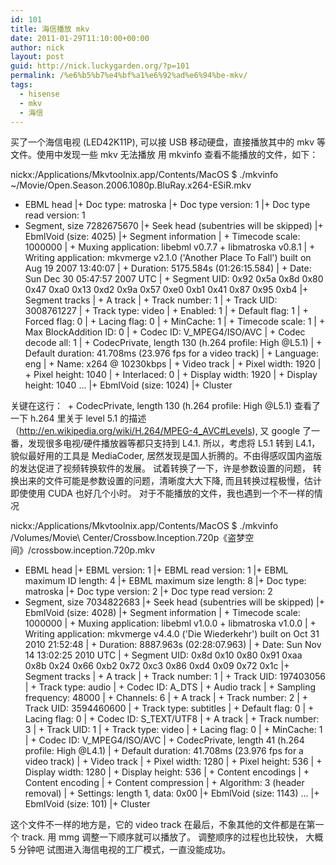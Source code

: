 ```yaml
---
id: 101
title: 海信播放 mkv
date: 2011-01-29T11:10:00+00:00
author: nick
layout: post
guid: http://nick.luckygarden.org/?p=101
permalink: /%e6%b5%b7%e4%bf%a1%e6%92%ad%e6%94%be-mkv/
tags:
  - hisense
  - mkv
  - 海信
---
```

买了一个海信电视 (LED42K11P), 可以接 USB 移动硬盘，直接播放其中的 mkv 等文件。使用中发现一些 mkv 无法播放
用 mkvinfo 查看不能播放的文件，如下：

nickx:/Applications/Mkvtoolnix.app/Contents/MacOS $ ./mkvinfo ~/Movie/Open.Season.2006.1080p.BluRay.x264-ESiR.mkv
+ EBML head
|+ Doc type: matroska
|+ Doc type version: 1
|+ Doc type read version: 1
+ Segment, size 7282675670
|+ Seek head (subentries will be skipped)
|+ EbmlVoid (size: 4025)
|+ Segment information
| + Timecode scale: 1000000
| + Muxing application: libebml v0.7.7 + libmatroska v0.8.1
| + Writing application: mkvmerge v2.1.0 ('Another Place To Fall') built on Aug 19 2007 13:40:07
| + Duration: 5175.584s (01:26:15.584)
| + Date: Sun Dec 30 05:47:57 2007 UTC
| + Segment UID: 0x92 0x5a 0x8d 0x80 0x47 0xa0 0x13 0xd2 0x9a 0x57 0xe0 0xb1 0x41 0x87 0x95 0xb4
|+ Segment tracks
| + A track
|  + Track number: 1
|  + Track UID: 3008761227
|  + Track type: video
|  + Enabled: 1
|  + Default flag: 1
|  + Forced flag: 0
|  + Lacing flag: 0
|  + MinCache: 1
|  + Timecode scale: 1
|  + Max BlockAddition ID: 0
|  + Codec ID: V_MPEG4/ISO/AVC
|  + Codec decode all: 1
|  + CodecPrivate, length 130 (h.264 profile: High @L5.1)
|  + Default duration: 41.708ms (23.976 fps for a video track)
|  + Language: eng
|  + Name: x264 @ 10230kbps
|  + Video track
|   + Pixel width: 1920
|   + Pixel height: 1040
|   + Interlaced: 0
|   + Display width: 1920
|   + Display height: 1040
...
|+ EbmlVoid (size: 1024)
|+ Cluster

关键在这行：  + CodecPrivate, length 130 (h.264 profile: High @L5.1)
查看了一下 h.264 里关于 level 5.1 的描述 （http://en.wikipedia.org/wiki/H.264/MPEG-4_AVC#Levels), 又 google 了一番，发现很多电视/硬件播放器等都只支持到 L4.1. 所以，考虑将 L5.1 转到 L4.1，貌似最好用的工具是 MediaCoder, 居然发现是国人折腾的。不由得感叹国内盗版的发达促进了视频转换软件的发展。 试着转换了一下，许是参数设置的问题， 转换出来的文件可能是参数设置的问题，清晰度大大下降, 而且转换过程极慢，估计即使使用 CUDA 也好几个小时。
对于不能播放的文件，我也遇到一个不一样的情况

nickx:/Applications/Mkvtoolnix.app/Contents/MacOS $ ./mkvinfo /Volumes/Movie\ Center/Crossbow.Inception.720p《盗梦空间》/crossbow.inception.720p.mkv
+ EBML head
|+ EBML version: 1
|+ EBML read version: 1
|+ EBML maximum ID length: 4
|+ EBML maximum size length: 8
|+ Doc type: matroska
|+ Doc type version: 2
|+ Doc type read version: 2
+ Segment, size 7034822683
|+ Seek head (subentries will be skipped)
|+ EbmlVoid (size: 4028)
|+ Segment information
| + Timecode scale: 1000000
| + Muxing application: libebml v1.0.0 + libmatroska v1.0.0
| + Writing application: mkvmerge v4.4.0 ('Die Wiederkehr') built on Oct 31 2010 21:52:48
| + Duration: 8887.963s (02:28:07.963)
| + Date: Sun Nov 14 13:02:25 2010 UTC
| + Segment UID: 0x8d 0x10 0x80 0x91 0xaa 0x8b 0x24 0x66 0xb2 0x72 0xc3 0x86 0xd4 0x09 0x72 0x1c
|+ Segment tracks
| + A track
|  + Track number: 1
|  + Track UID: 197403056
|  + Track type: audio
|  + Codec ID: A_DTS
|  + Audio track
|   + Sampling frequency: 48000
|   + Channels: 6
| + A track
|  + Track number: 2
|  + Track UID: 3594460600
|  + Track type: subtitles
|  + Default flag: 0
|  + Lacing flag: 0
|  + Codec ID: S_TEXT/UTF8
| + A track
|  + Track number: 3
|  + Track UID: 1
|  + Track type: video
|  + Lacing flag: 0
|  + MinCache: 1
|  + Codec ID: V_MPEG4/ISO/AVC
|  + CodecPrivate, length 41 (h.264 profile: High @L4.1)
|  + Default duration: 41.708ms (23.976 fps for a video track)
|  + Video track
|   + Pixel width: 1280
|   + Pixel height: 536
|   + Display width: 1280
|   + Display height: 536
|  + Content encodings
|   + Content encoding
|    + Content compression
|     + Algorithm: 3 (header removal)
|     + Settings: length 1, data:  0x00
|+ EbmlVoid (size: 1143)
...
|+ EbmlVoid (size: 101)
|+ Cluster

这个文件不一样的地方是，它的 video track 在最后，不象其他的文件都是在第一个 track. 用 mmg 调整一下顺序就可以播放了。 调整顺序的过程也比较快， 大概 5 分钟吧
试图进入海信电视的工厂模式，一直没能成功。
<div id="_mcePaste" class="mcePaste" style="position: absolute; left: -10000px; top: 332px; width: 1px; height: 1px; overflow-x: hidden; overflow-y: hidden;">﻿</div>
